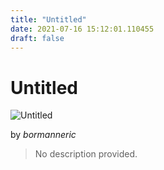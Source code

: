 ```yaml
---
title: "Untitled"
date: 2021-07-16 15:12:01.110455
draft: false
---
```


# Untitled

![Untitled](../images/14548081-e672-11eb-bfc3-60f262b60b65.png)

by *bormanneric*



> No description provided.